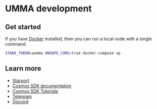# UMMA development


## Get started

If you have [Docker](https://www.docker.com/) installed, then you can run a local node with a single command.

```bash
STAKE_TOKEN=aumma UNSAFE_CORS=true docker-compose up
```

## Learn more


- [Starport](https://github.com/tendermint/starport)
- [Cosmos SDK documentation](https://docs.cosmos.network)
- [Cosmos SDK Tutorials](https://tutorials.cosmos.network)
- [Telegram](https://t.me/umma_chain)
- [Discord](https://t.me/umma_chain)
